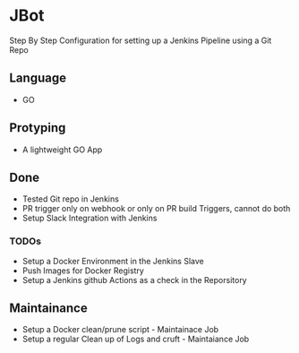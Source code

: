 # JBot
Step By Step Configuration for setting up a Jenkins Pipeline using a Git Repo

## Language
+ GO 

## Protyping 
+ A lightweight GO App

## Done
+ Tested Git repo in Jenkins
+ PR trigger only on webhook or only on PR build Triggers, cannot do both
+ Setup Slack Integration with Jenkins

### TODOs
+ Setup a Docker Environment in the Jenkins Slave
+ Push Images for Docker Registry
+ Setup a Jenkins github Actions as a check in the Reporsitory


## Maintainance
+ Setup a Docker clean/prune script - Maintainace Job
+ Setup a regular Clean up of Logs and cruft - Maintaiance Job